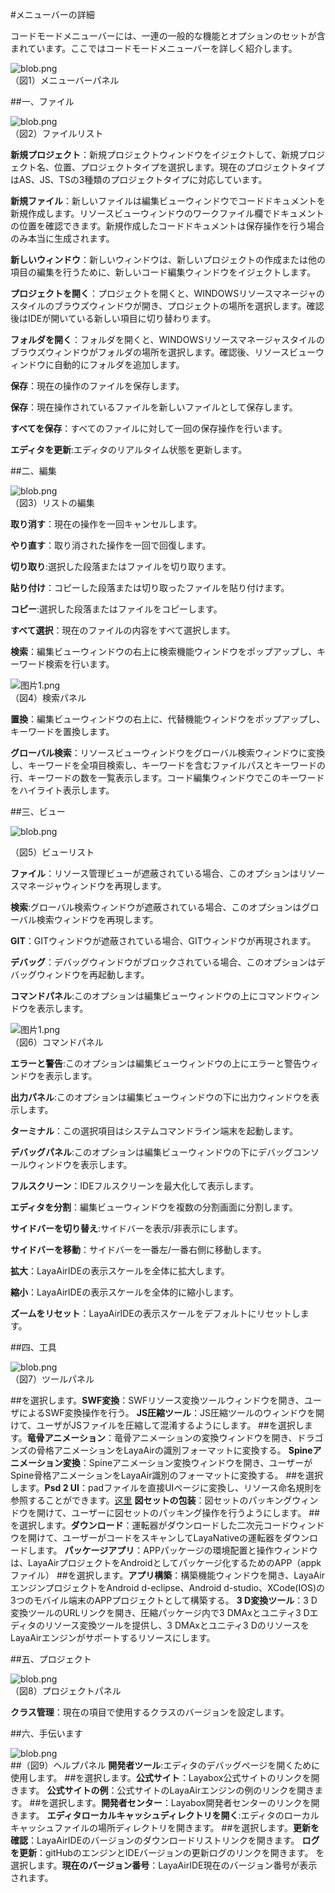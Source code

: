 #メニューバーの詳細

コードモードメニューバーには、一連の一般的な機能とオプションのセットが含まれています。ここではコードモードメニューバーを詳しく紹介します。

 ![blob.png](img/1.png)<br/>
（図1）メニューバーパネル



 



##一、ファイル

​![blob.png](img/2.png)<br/>
（図2）ファイルリスト



​**新規プロジェクト**：新規プロジェクトウィンドウをイジェクトして、新規プロジェクト名、位置、プロジェクトタイプを選択します。現在のプロジェクトタイプはAS、JS、TSの3種類のプロジェクトタイプに対応しています。

​**新規ファイル**：新しいファイルは編集ビューウィンドウでコードドキュメントを新規作成します。リソースビューウィンドウのワークファイル欄でドキュメントの位置を確認できます。新規作成したコードドキュメントは保存操作を行う場合のみ本当に生成されます。

​**新しいウィンドウ**：新しいウィンドウは、新しいプロジェクトの作成または他の項目の編集を行うために、新しいコード編集ウィンドウをイジェクトします。

​**プロジェクトを開く**：プロジェクトを開くと、WINDOWSリソースマネージャのスタイルのブラウズウィンドウが開き、プロジェクトの場所を選択します。確認後はIDEが開いている新しい項目に切り替わります。

​**フォルダを開く**：フォルダを開くと、WINDOWSリソースマネージャスタイルのブラウズウィンドウがフォルダの場所を選択します。確認後、リソースビューウィンドウに自動的にフォルダを追加します。

​**保存**：現在の操作のファイルを保存します。

​**保存**：現在操作されているファイルを新しいファイルとして保存します。

​**すべてを保存**：すべてのファイルに対して一回の保存操作を行います。

​**エディタを更新**:エディタのリアルタイム状態を更新します。







  



##二、編集

​![blob.png](img/3.png)<br/>
（図3）リストの編集

​**取り消す**：現在の操作を一回キャンセルします。

​**やり直す**：取り消された操作を一回で回復します。

​**切り取り**:選択した段落またはファイルを切り取ります。

​**貼り付け**：コピーした段落または切り取ったファイルを貼り付けます。

​**コピー**:選択した段落またはファイルをコピーします。

​**すべて選択**：現在のファイルの内容をすべて選択します。

​**検索**：編集ビューウィンドウの右上に検索機能ウィンドウをポップアップし、キーワード検索を行います。

​![图片1.png](img/4.png)<br/>
（図4）検索パネル

​**置換**：編集ビューウィンドウの右上に、代替機能ウィンドウをポップアップし、キーワードを置換します。

​**グローバル検索**：リソースビューウィンドウをグローバル検索ウィンドウに変換し、キーワードを全項目検索し、キーワードを含むファイルパスとキーワードの行、キーワードの数を一覧表示します。コード編集ウィンドウでこのキーワードをハイライト表示します。



 







##三、ビュー

​![blob.png](img/5.png)<br/>

（図5）ビューリスト

​**ファイル**：リソース管理ビューが遮蔽されている場合、このオプションはリソースマネージャウィンドウを再現します。

​**検索**:グローバル検索ウィンドウが遮蔽されている場合、このオプションはグローバル検索ウィンドウを再現します。

​**GIT**：GITウィンドウが遮蔽されている場合、GITウィンドウが再現されます。

​**デバッグ**：デバッグウィンドウがブロックされている場合、このオプションはデバッグウィンドウを再起動します。

​**コマンドパネル**:このオプションは編集ビューウィンドウの上にコマンドウィンドウを表示します。

​![图片1.png](img/6.png)<br/>
（図6）コマンドパネル

​**エラーと警告**:このオプションは編集ビューウィンドウの上にエラーと警告ウィンドウを表示します。

​**出力パネル**:このオプションは編集ビューウィンドウの下に出力ウィンドウを表示します。

​**ターミナル**：この選択項目はシステムコマンドライン端末を起動します。

​**デバッグパネル**:このオプションは編集ビューウィンドウの下にデバッグコンソールウィンドウを表示します。

​**フルスクリーン**：IDEフルスクリーンを最大化して表示します。

​**エディタを分割**：編集ビューウィンドウを複数の分割画面に分割します。

​**サイドバーを切り替え**:サイドバーを表示/非表示にします。

​**サイドバーを移動**：サイドバーを一番左/一番右側に移動します。

​**拡大**：LayaAirIDEの表示スケールを全体に拡大します。

​**縮小**：LayaAirIDEの表示スケールを全体的に縮小します。

​**ズームをリセット**：LayaAirIDEの表示スケールをデフォルトにリセットします。





##四、工具

​![blob.png](img/7.png)<br/>
（図7）ツールパネル

##を選択します。**SWF変換**：SWFリソース変換ツールウィンドウを開き、ユーザによるSWF変換操作を行う。 **JS圧縮ツール**：JS圧縮ツールのウィンドウを開けて、ユーザがJSファイルを圧縮して混淆するようにします。
##を選択します。**竜骨アニメーション**：竜骨アニメーションの変換ウィンドウを開き、ドラゴンズの骨格アニメーションをLayaAirの識別フォーマットに変換する。 **Spineアニメーション変換**：Spineアニメーション変換ウィンドウを開き、ユーザーがSpine骨格アニメーションをLayaAir識別のフォーマットに変換する。
##を選択します。**Psd 2 UI**：padファイルを直接UIページに変換し、リソース命名規則を参照することができます。[这里](https://ask.layabox.com/question/7365) **図セットの包装**：図セットのパッキングウィンドウを開けて、ユーザーに図セットのパッキング操作を行うようにします。
##を選択します。**ダウンロード**：運転器がダウンロードした二次元コードウィンドウを開けて、ユーザーがコードをスキャンしてLayaNativeの運転器をダウンロードします。 **パッケージアプリ**：APPパッケージの環境配置と操作ウィンドウは、LayaAirプロジェクトをAndroidとしてパッケージ化するためのAPP（appkファイル）
##を選択します。**アプリ構築**：構築機能ウィンドウを開き、LayaAirエンジンプロジェクトをAndroid d-eclipse、Android d-studio、XCode(IOS)の3つのモバイル端末のAPPプロジェクトとして構築する。 **3 D変換ツール**：3 D変換ツールのURLリンクを開き、圧縮パッケージ内で3 DMAxとユニティ3 Dエディタのリソース変換ツールを提供し、3 DMAxとユニティ3 DのリソースをLayaAirエンジンがサポートするリソースにします。





##五、プロジェクト

​![blob.png](img/8.png)<br/>
（図8）プロジェクトパネル

​**クラス管理**：現在の項目で使用するクラスのバージョンを設定します。





##六、手伝います

​![blob.png](img/9.png)<br/>
##（図9）ヘルプパネル **開発者ツール**:エディタのデバッグページを開くために使用します。
##を選択します。**公式サイト**：Layabox公式サイトのリンクを開きます。 **公式サイトの例**：公式サイトのLayaAirエンジンの例のリンクを開きます。
##を選択します。**開発者センター**：Layabox開発者センターのリンクを開きます。 **エディタローカルキャッシュディレクトリを開く**:エディタのローカルキャッシュファイルの場所ディレクトリを開きます。
##を選択します。**更新を確認**：LayaAirIDEのバージョンのダウンロードリストリンクを開きます。 **ログを更新**：gitHubのエンジンとIDEバージョンの更新ログのリンクを開きます。
を選択します。**現在のバージョン番号**：LayaAirIDE現在のバージョン番号が表示されます。